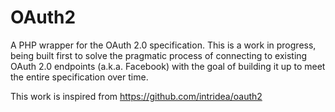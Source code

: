 # OAuth2

A PHP wrapper for the OAuth 2.0 specification. This is a work in progress, being built first to solve the pragmatic process of connecting to existing OAuth 2.0 endpoints (a.k.a. Facebook) with the goal of building it up to meet the entire specification over time.

This work is inspired from https://github.com/intridea/oauth2
